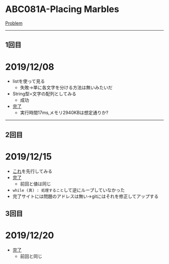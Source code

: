 # ABC081A-Placing Marbles

[Problem](https://atcoder.jp/contests/abc081/tasks/abc081_a)

---
## 1回目

# 2019/12/08
* listを使って見る
    * 失敗→単に各文字を分ける方法は無いみたいだ
* String型=文字の配列としてみる
    * 成功
* [完了](https://atcoder.jp/contests/abc081/submissions/8897003)
    * 実行時間17ms,メモリ2940KBは想定通りか?
---
## 2回目
# 2019/12/15
* [これ](http://bit.ly/2YPa6aV)を先行してみる
* [完了](https://atcoder.jp/contests/abc081/submissions/8962946)
    * 前回と値は同じ
* `while (真) : 処理すること`して逆にループしていなかった
* 完了サイトには問題のアドレスは無い→gitにはそれを修正してアップする

## 3回目
# 2019/12/20
* [完了](https://atcoder.jp/contests/abc081/submissions/9027858)
  * 前回と同じ